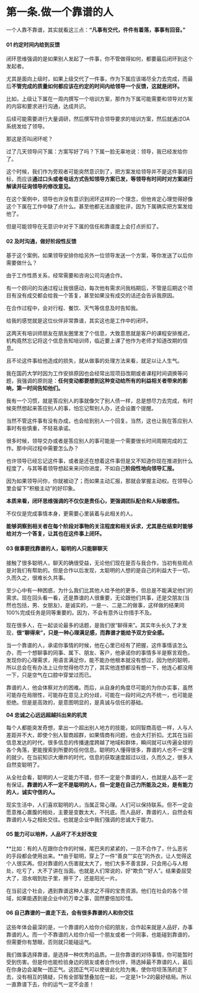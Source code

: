 # 第一条.做一个靠谱的人

一个人靠不靠谱，其实就看这三点：**“凡事有交代，件件有着落，事事有回音。”**

#### **01 约定时间内给到反馈**

闭环思维强调的是如果别人发起了一件事，你不管做得如何，都要最后闭环到这个发起者。

尤其是面向上级时，如果上级交代了一件事，作为下属应该竭尽全力去完成，而最后**不管完成的质量如何都应该在约定的时间内给领导一个反馈，这就是闭环。**

比如，上级让下属在一周内撰写一个培训方案，那作为下属可能需要和领导对方案的内容和要求进行沟通，达成共识。

后续可能需要进行大量调研，然后撰写符合领导要求的培训方案，然后就通过OA系统发给了领导。

那这是否叫闭环呢？

过了几天领导问下属：方案写好了吗？下属一脸无辜地说：领导，我已经发给你了。

这个时候，我们作为旁观者可能突然意识到了，把方案发给领导并不是这件事的目标，而应该**通过口头或者电话方式告知领导方案已发，等领导有时间时对方案进行解读并征询领导的修改意见。**

在这个案例中，领导也许没有意识到闭环这样的一个理念，但他肯定心理觉得好像这个下属在工作中缺了点什么。甚至他都无法直接批评，因为下属确实把方案发给他了。

但是可能领导在无意识中对于下属的信任和靠谱度上会打点折扣了。

#### **02 及时沟通，做好阶段性反馈**

基于这个案例，如果领导安排你给另外一位领导发送一个方案，等你发送了以后你需要做什么？

由于工作性质关系，经常需要和咨询公司沟通合作。

有一个顾问的沟通过程让我很感动，每次他有需求问我档期后，不管是后期这个项目有没有成交都会给我一个答复，甚至如果没有成交的话还会告诉我原因。

在合作过程中，会对行程、餐饮、天气等信息及时告知我。

给我的感觉就是这位伙伴非常靠谱，其实这也是工作中的闭环。

这两天有培训师朋友在朋友圈里发了个信息，大致意思就是客户的课程安排推迟，机构竟然忘记将这个信息告知培训师，临近要上课了他作为老师才知道改期的信息。

且不论这件事给他造成的损失，就从做事的处理方法来看，就足以让人生气。

我在国药大学时因为工作安排原因也会经常出现项目改期或者课程时间调换等问题，我强调的原则是：**任何变动都要想到这种变动给所有的利益相关者带来的影响，第一时间告知他们。**

我有一个习惯，就是答应别人的事就像欠了别人债一样，总是想尽力去完成，有时候突然想起来答应别人的事，怕忘记帮别人办，还会设置个提醒。

当然不管这件事有没有办成，也会给到别人一个回复。当然，这也让我在答应别人事时有些慎重，不轻易承诺。

很多时候，领导交办或者是答应别人的事可能是一个需要很长时间周期完成的工作。那中间过程中需要怎么办？

也许领导已经忘记这件事，或者是还在想着这件事但是又不知道你现在推进到什么程度了，与其等着领导想起来来问你进度，不如自己**阶段性地向领导汇报。**

因为如果领导问你，你就被动了；而如果主动汇报，那就会掌握主动权。在领导心里会留下“积极主动”的好印象。

**本质来看，闭环思维强调的不仅仅是责任心，更强调团队配合和人际敏感性。**

不仅仅是完成事情本身，更需要心里装着与此相关的人。

**能够洞察到相关者在每个阶段对事物的关注程度和相关诉求，尤其是在结束时能够给对方一个答复，让其也在这件事上闭环。**

#### **03 做事要找靠谱的人，聪明的人只能聊聊天**

接触了很多聪明人，聊天的确很受益，无论他们现在是否与我合作，当初有些观点是对我们有帮助的。但是合作以后发现，太聪明的人想的是自己的利益大于一切，久而久之，很难长久共事。

至少心中有一种困惑，为什么我们比其他人给予他的更多，但总是不能满足他们的需求。现在回头看一看，还是靠谱的人很重要，无论跟他们共事，还是交朋友(当然也包括，男、女朋友)，是诚实的，一是一、二是二的做事，这样做的结果同100%完成任务是同等重要的。因为，不会有意外让你措手不及。

现在很多人，在一起谈论最多的话题，是我们很“聊得来”。其实年头长久了才发现，**很“聊得来”，只是一种心理满足感，而靠谱才能给予双方安全感。**

当一个靠谱的人，承诺你事情的时候，他在心里已经有了把握，这件事情该怎么办，而一个想聊事的同事、属下、朋友、客户，他承诺你的事情多半是察言观色，发现你的心理需求，用语言满足你，能不能办他根本就没有想过，因为他的聪明，所以总会在有办法上让你觉得他尽力了，其实他连想都没有想一下，他连心都没用一下，只是空气在口腔中穿堂过而已。

靠谱的人，他会体察对方的困难。而后，从自身的角度尽可能的为你办实事，虽然可能存在局限性，可能存在意见上的分歧，可能在一段时间之内不统一，也可能是拒绝。但是是高效的，是意图明显的，是真诚与信任的基础。

> 

**04 忠诚之心远远超越抖出来的机灵**

> 

每个人都能突发奇想，拿出一个超出别人地方的技能，如同智商高低一样，人与人差距并不大，即使个别人智商超群，如果情商有问题，也会大打折扣。尤其在当前信息发达的时代，很多信息的传播速度跨越了地域和群体，瞬间就可以传遍全球的各个角落，更能搜索到所要的任何信息。聪明的人懂得很多，靠谱的人也不一定懂的就少。在当前知识大爆炸的时代，信息的获取速度超过以往，久而久之，很多人自然变聪明了。

从全社会看，聪明的人一定能力不错，但不一定是个靠谱的人，也就是人品不一定有保证。**靠谱的人不一定不是聪明的人，但一定是在自己力所能及之处，是有能力的人，诚实守信的人。**

现实生活中，人们喜欢聪明的人，当属正常心理。人们可以保持联系。但不一定会愿意推心置腹的相处，主要是变数太大，不托底。而人品好，靠谱的人，自然会有靠谱的人与之相处交往。也就是企业中我们强调的忠诚大于能力。

#### **05 能力可以培养，人品坏了不太好改变**

**比如：有的人在跟你合作的时候，尾巴夹的紧紧的，一旦不合作了，什么恶劣的手段都会使用出来。**由于聪明，穿上了一件“善良”“实在”的外衣，让人觉得这个人很实再。但对靠谱的人伤害就太大了，他们大多不善言辞，只会用心与人相处，吃亏了，大不了讲在当面。也就是人们常说的，好“欺负”“好人”。结果委屈受大了，泪水咽到肚子里，擦干了，还是阳光一片。

在当前这个社会，遇到靠谱这种人是求之不得的宝贵资源。他们在社会的各个领域，如果能遇到是企业中的万幸之事，固然要倍加珍惜。

#### **06 自己靠谱的一直走下去，会有很多靠谱的人和你交往**

这些年体会最深的是，一个靠谱的人给你介绍的朋友，合作起来就是人品好，办事靠谱的人。而一个不靠谱的人给你介绍一个朋友或者一个同事，也能碰到靠谱的，但需要你有慧眼，否则就只能碰运气。

我们做事选择靠谱，是选择一种优秀的品质。一旦你靠谱的对待事情，你可能暂时受到伤害。但是你也能检验身边的朋友或者合作伙伴，筛选掉最不靠谱的人，最后在你身边会凝聚一团正气。这团正气可以使彼此化险为夷，使你坦坦荡荡的走下去，没有相互的猜疑，只有全部智慧叠加在一起，一定是1+1>2的最好结局。所以一直靠谱下去，你的运气一定不会差！



